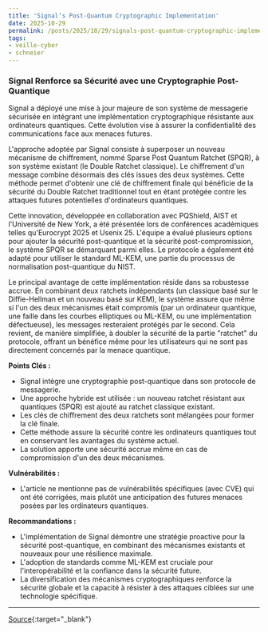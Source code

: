 ```yaml
---
title: 'Signal’s Post-Quantum Cryptographic Implementation'
date: 2025-10-29
permalink: /posts/2025/10/29/signals-post-quantum-cryptographic-implementation/
tags:
- veille-cyber
- schneier
---
```

### Signal Renforce sa Sécurité avec une Cryptographie Post-Quantique

Signal a déployé une mise à jour majeure de son système de messagerie sécurisée en intégrant une implémentation cryptographique résistante aux ordinateurs quantiques. Cette évolution vise à assurer la confidentialité des communications face aux menaces futures.

L'approche adoptée par Signal consiste à superposer un nouveau mécanisme de chiffrement, nommé Sparse Post Quantum Ratchet (SPQR), à son système existant (le Double Ratchet classique). Le chiffrement d'un message combine désormais des clés issues des deux systèmes. Cette méthode permet d'obtenir une clé de chiffrement finale qui bénéficie de la sécurité du Double Ratchet traditionnel tout en étant protégée contre les attaques futures potentielles d'ordinateurs quantiques.

Cette innovation, développée en collaboration avec PQShield, AIST et l'Université de New York, a été présentée lors de conférences académiques telles qu'Eurocrypt 2025 et Usenix 25. L'équipe a évalué plusieurs options pour ajouter la sécurité post-quantique et la sécurité post-compromission, le système SPQR se démarquant parmi elles. Le protocole a également été adapté pour utiliser le standard ML-KEM, une partie du processus de normalisation post-quantique du NIST.

Le principal avantage de cette implémentation réside dans sa robustesse accrue. En combinant deux ratchets indépendants (un classique basé sur le Diffie-Hellman et un nouveau basé sur KEM), le système assure que même si l'un des deux mécanismes était compromis (par un ordinateur quantique, une faille dans les courbes elliptiques ou ML-KEM, ou une implémentation défectueuse), les messages resteraient protégés par le second. Cela revient, de manière simplifiée, à doubler la sécurité de la partie "ratchet" du protocole, offrant un bénéfice même pour les utilisateurs qui ne sont pas directement concernés par la menace quantique.

**Points Clés :**

*   Signal intègre une cryptographie post-quantique dans son protocole de messagerie.
*   Une approche hybride est utilisée : un nouveau ratchet résistant aux quantiques (SPQR) est ajouté au ratchet classique existant.
*   Les clés de chiffrement des deux ratchets sont mélangées pour former la clé finale.
*   Cette méthode assure la sécurité contre les ordinateurs quantiques tout en conservant les avantages du système actuel.
*   La solution apporte une sécurité accrue même en cas de compromission d'un des deux mécanismes.

**Vulnérabilités :**

*   L'article ne mentionne pas de vulnérabilités spécifiques (avec CVE) qui ont été corrigées, mais plutôt une anticipation des futures menaces posées par les ordinateurs quantiques.

**Recommandations :**

*   L'implémentation de Signal démontre une stratégie proactive pour la sécurité post-quantique, en combinant des mécanismes existants et nouveaux pour une résilience maximale.
*   L'adoption de standards comme ML-KEM est cruciale pour l'interopérabilité et la confiance dans la sécurité future.
*   La diversification des mécanismes cryptographiques renforce la sécurité globale et la capacité à résister à des attaques ciblées sur une technologie spécifique.

---
[Source](https://www.schneier.com/blog/archives/2025/10/signals-post-quantum-cryptographic-implementation.html){:target="_blank"}

